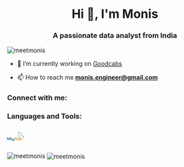 <h1 align="center">Hi 👋, I'm Monis</h1>
<h3 align="center">A passionate data analyst from India</h3>

<p align="left"> <img src="https://komarev.com/ghpvc/?username=meetmonis&label=Profile%20views&color=0e75b6&style=flat" alt="meetmonis" /> </p>

- 🔭 I’m currently working on [Goodcabs](https://codebasics.io/challenge/codebasics-resume-project-challenge)

- 📫 How to reach me **monis.engineer@gmail.com**

<h3 align="left">Connect with me:</h3>
<p align="left">
</p>

<h3 align="left">Languages and Tools:</h3>
<p align="left"> <a href="https://www.mysql.com/" target="_blank" rel="noreferrer"> <img src="https://raw.githubusercontent.com/devicons/devicon/master/icons/mysql/mysql-original-wordmark.svg" alt="mysql" width="40" height="40"/> </a> </p>

<p><img align="left" src="https://github-readme-stats.vercel.app/api/top-langs?username=meetmonis&show_icons=true&locale=en&layout=compact" alt="meetmonis" /></p>

<p>&nbsp;<img align="center" src="https://github-readme-stats.vercel.app/api?username=meetmonis&show_icons=true&locale=en" alt="meetmonis" /></p>
